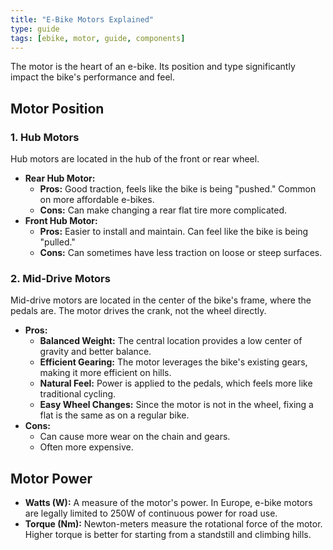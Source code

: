 ```yaml
---
title: "E-Bike Motors Explained"
type: guide
tags: [ebike, motor, guide, components]
---
```


The motor is the heart of an e-bike. Its position and type significantly impact the bike's performance and feel.

## Motor Position

### 1. Hub Motors

Hub motors are located in the hub of the front or rear wheel.

- **Rear Hub Motor:**
  - **Pros:** Good traction, feels like the bike is being "pushed." Common on more affordable e-bikes.
  - **Cons:** Can make changing a rear flat tire more complicated.
- **Front Hub Motor:**
  - **Pros:** Easier to install and maintain. Can feel like the bike is being "pulled."
  - **Cons:** Can sometimes have less traction on loose or steep surfaces.

### 2. Mid-Drive Motors

Mid-drive motors are located in the center of the bike's frame, where the pedals are. The motor drives the crank, not the wheel directly.

- **Pros:**
  - **Balanced Weight:** The central location provides a low center of gravity and better balance.
  - **Efficient Gearing:** The motor leverages the bike's existing gears, making it more efficient on hills.
  - **Natural Feel:** Power is applied to the pedals, which feels more like traditional cycling.
  - **Easy Wheel Changes:** Since the motor is not in the wheel, fixing a flat is the same as on a regular bike.
- **Cons:**
  - Can cause more wear on the chain and gears.
  - Often more expensive.

## Motor Power

- **Watts (W):** A measure of the motor's power. In Europe, e-bike motors are legally limited to 250W of continuous power for road use.
- **Torque (Nm):** Newton-meters measure the rotational force of the motor. Higher torque is better for starting from a standstill and climbing hills.
